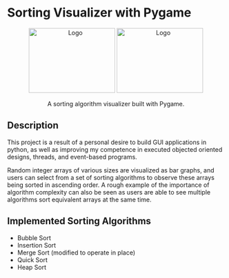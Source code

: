 # Sorting Visualizer with Pygame

<p align="center">
    <img src="https://lh3.googleusercontent.com/8xe3GXwXJiI0Fn_KgNW_BgmxsnT5XNG90aQkWLH3qaHCbrOrxUNbmRQfUM7ff1Has6qpha5D9-9tWq55cfpAKrzpN_YrMoo0QWYeJFdfhPbzfeSFAbzjdnxdgyV62x_LJt1ueBM9vU_Dj_-CpNVWWSwOu2KnPsvBTnaTy9jo8_GIq1gZ7ygJ8yx9bOTSgyAE1TDCsjsy3dShHWnFGjmSipksI6YlfczfTVH0s_B5R1Hf7QZdX4ktvxSL3UwWaMJTq2bsPVWOI6TZPpOgB_1f03Y5t8kXXpfqDOXa4hH4K1mMO-_wfy9O2V6e0sCN3MSGAT8kVuP5um8XZh26OzMX-9qqWNsJz1U2DpVzmADQM_7criZyoZ9c-8WZJ8yw6YRibnvg3uoVjuuim6FlyxkRy8x8176WZOF6kCu0fVCEQMEbdH0uc5Lzme14gGHDXUs83mwL52gv2oYBYeeXFH2pLi8PDp51UvyRIcdYSFoEdzUrvhzenKFnlgKnto_7ke3CNTNycyctrQX9ol-VqghzGMJ73FShjVrj3WvlCUCbVwbjqaTcJqhFuJH1qFTsPBLqjkwDhoYLQ8eddnUGDdqtr6taHiyIPqzPK1YXmhSqZGSMPeBY8ycvDefrf9kNKTC6uV0vv8gWCIRjgKjt5-KOqezLLioOG3Ujee2Yha337QoKzu483qrcvkIKI9Ku6EmPWnnr0N7e0t7hcPk3lA1mV3Q=w798-h629-no?authuser=0" alt="Logo" width=200 height=150>
    <img src="https://lh3.googleusercontent.com/Mc_nwd5NbPibhjxBVYG2mFvf-5gZjQoWVtT470PXieZh4lU-rOljM2mTiMy1-UIWdg51HQDfo4P-Fe9aI6YjQjq6NeLI8f2irbqT98rh7RJ98syQnIAFqG1BElnWCsx8AZJ5EY5youxvcTBDKwa2bDGLFKtDUl9GQxYfCpvsRW6wYtEovj2_l7P0GimQYZqdD3i4EgcOJD2z84sehSSN8K9vARkfb0LMKEkOZEW9HsZM8LqSSchzEYP42-d7ohkGV53Mgw2rCmXmJYTnz20sKV3tw5LtxkOWZACenZdLe0i677XbPqoLyPc8fphc86jdcUhZiAgymN7C6K5x29iNs7GuA45L8_1TDbPvwkoRytmXwb7y4QGe_3TbiDQRHudLRhfvg5Ffdy-7iUxoaSChrHhLVgvVMzL4BdlILNqHUNiDl0-g9nJSQegeLel1CIPFNfQ5WkCN0fRiJBoFH3T9HOQeWfejp0_pgX3Ib3LSVuVHQjKeOSqGUN8-v5eGtbI2bsvSn-_UcNWp5aZeOzDnuEzCg6Z2CbN0XukC78QIS46bxMTBkGNItmyyytn7mdrTCaIBkVN_WArNQZUSt0oFIBS8XfAlm6LhMd1NMrivY6AL85sVCyTlpTCdPwD9HSU1o2ZwyQOhHAAYhpnPt52We9G8jnhoxbne5tjJVnYc5FFJ1QOc_z1oN3-Tz6viu-b5Q31g4xT_4rgWANDk2Bz0bm4=w798-h629-no?authuser=0" alt="Logo" width=200 height=150>

  <p align="center">
    A sorting algorithm visualizer built with Pygame.
    <br>
</p>

## Description
This project is a result of a personal desire to build GUI applications in python, as well as improving my competence in executed objected oriented designs, threads, and event-based programs.

Random integer arrays of various sizes are visualized as bar graphs, and users can select from a set of sorting algorithms to observe these arrays being sorted in ascending order. A rough example of the importance of algorithm complexity can also be seen as users are able to see multiple algorithms sort equivalent arrays at the same time. 
## Implemented Sorting Algorithms
- Bubble Sort
- Insertion Sort
- Merge Sort (modified to operate in place)
- Quick Sort
- Heap Sort



